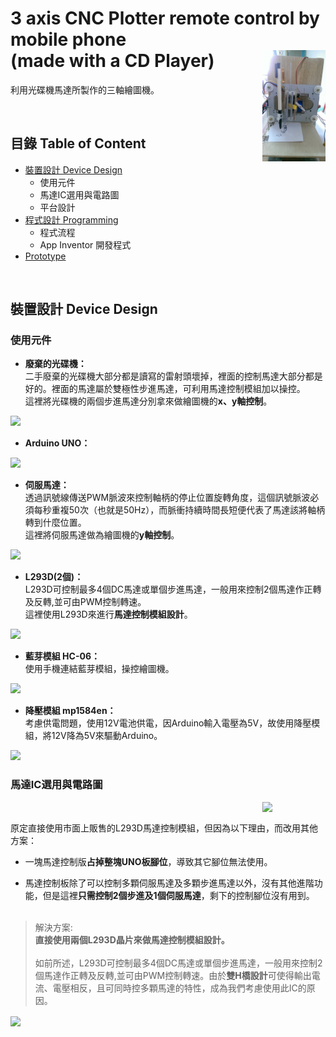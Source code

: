 # 3 axis CNC Plotter remote control by mobile phone <br> (made with a CD Player) <img src="https://github.com/jaydenjian/3-axis-CNC-Plotter-made-with-a-CD-Player/blob/master/media/Prototype.png" width=20% align="right"/>
利用光碟機馬達所製作的三軸繪圖機。


<br>


## 目錄 Table of Content
* [裝置設計 Device Design](#裝置設計-Device-Design)
  * 使用元件
  * 馬達IC選用與電路圖
  * 平台設計
* [程式設計 Programming](#程式設計-Programming)
  * 程式流程
  * App Inventor 開發程式
* [Prototype](#Prototype)


<br> 


## 裝置設計 Device Design
### 使用元件
* **廢棄的光碟機：**  <br>
二手廢棄的光碟機大部分都是讀寫的雷射頭壞掉，裡面的控制馬達大部分都是好的。裡面的馬達屬於雙極性步進馬達，可利用馬達控制模組加以操控。<br>
這裡將光碟機的兩個步進馬達分別拿來做繪圖機的**x、y軸控制**。
<img src="https://github.com/jaydenjian/3-axis-CNC-Plotter-remote-control-by-mobile-phone/blob/master/media/CDPlayer.png" width=50%/>

<br>

* **Arduino UNO：** 
<img src="https://github.com/jaydenjian/3-axis-CNC-Plotter-remote-control-by-mobile-phone/blob/master/media/ARDUINO_UNO_DIP_01.png" width=50%/>

<br>

* **伺服馬達：** <br>
透過訊號線傳送PWM脈波來控制軸柄的停止位置旋轉角度，這個訊號脈波必須每秒重複50次（也就是50Hz），而脈衝持續時間長短便代表了馬達該將軸柄轉到什麼位置。 <br>
這裡將伺服馬達做為繪圖機的**y軸控制**。
<img src="https://github.com/jaydenjian/3-axis-CNC-Plotter-remote-control-by-mobile-phone/blob/master/media/Servo.png" width=50%/>

<br> 

* **L293D(2個)：** <br>
L293D可控制最多4個DC馬達或單個步進馬達，一般用來控制2個馬達作正轉及反轉,並可由PWM控制轉速。<br>
這裡使用L293D來進行**馬達控制模組設計**。

<img src="https://github.com/jaydenjian/3-axis-CNC-Plotter-remote-control-by-mobile-phone/blob/master/media/L293D.png" width=10%/>

<br> 

* **藍芽模組 HC-06：** <br>
使用手機連結藍芽模組，操控繪圖機。

<img src="https://github.com/jaydenjian/3-axis-CNC-Plotter-remote-control-by-mobile-phone/blob/master/media/Bluetooth%20model.png" width=20%/>

<br> 

* **降壓模組 mp1584en：** <br>
考慮供電問題，使用12V電池供電，因Arduino輸入電壓為5V，故使用降壓模組，將12V降為5V來驅動Arduino。

<img src="https://github.com/jaydenjian/3-axis-CNC-Plotter-remote-control-by-mobile-phone/blob/master/media/mp1584en%20model.png" width=20%/>


<br> 


### 馬達IC選用與電路圖 <br>
<img src="https://github.com/jaydenjian/3-axis-CNC-Plotter-remote-control-by-mobile-phone/blob/master/media/L293D_Model.png" width=20% align="right"/>
<br> 

原定直接使用市面上販售的L293D馬達控制模組，但因為以下理由，而改用其他方案： <br> 
* 一塊馬達控制版**占掉整塊UNO板腳位**，導致其它腳位無法使用。 <br> 

* 馬達控制板除了可以控制多顆伺服馬達及多顆步進馬達以外，沒有其他進階功能，但是這裡**只需控制2個步進及1個伺服馬達**，剩下的控制腳位沒有用到。<br><br>


> 解決方案:  <br> 
**直接使用兩個L293D晶片來做馬達控制模組設計。** <br> <br>
如前所述，L293D可控制最多4個DC馬達或單個步進馬達，一般用來控制2個馬達作正轉及反轉,並可由PWM控制轉速。由於**雙H橋設計**可使得輸出電流、電壓相反，且可同時控多顆馬達的特性，成為我們考慮使用此IC的原因。 <br> 

<img src="https://github.com/jaydenjian/3-axis-CNC-Plotter-remote-control-by-mobile-phone/blob/master/media/Doul-H.png" width=50% align="center"/>

<br> 








